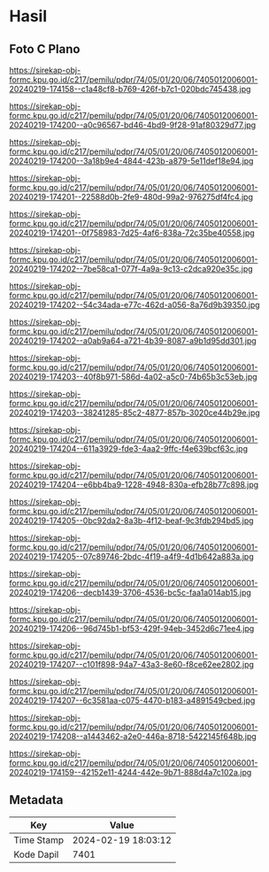 # Hasil

## Foto C Plano

https://sirekap-obj-formc.kpu.go.id/c217/pemilu/pdpr/74/05/01/20/06/7405012006001-20240219-174158--c1a48cf8-b769-426f-b7c1-020bdc745438.jpg

https://sirekap-obj-formc.kpu.go.id/c217/pemilu/pdpr/74/05/01/20/06/7405012006001-20240219-174200--a0c96567-bd46-4bd9-9f28-91af80329d77.jpg

https://sirekap-obj-formc.kpu.go.id/c217/pemilu/pdpr/74/05/01/20/06/7405012006001-20240219-174200--3a18b9e4-4844-423b-a879-5e11def18e94.jpg

https://sirekap-obj-formc.kpu.go.id/c217/pemilu/pdpr/74/05/01/20/06/7405012006001-20240219-174201--22588d0b-2fe9-480d-99a2-976275df4fc4.jpg

https://sirekap-obj-formc.kpu.go.id/c217/pemilu/pdpr/74/05/01/20/06/7405012006001-20240219-174201--0f758983-7d25-4af6-838a-72c35be40558.jpg

https://sirekap-obj-formc.kpu.go.id/c217/pemilu/pdpr/74/05/01/20/06/7405012006001-20240219-174202--7be58ca1-077f-4a9a-9c13-c2dca920e35c.jpg

https://sirekap-obj-formc.kpu.go.id/c217/pemilu/pdpr/74/05/01/20/06/7405012006001-20240219-174202--54c34ada-e77c-462d-a056-8a76d9b39350.jpg

https://sirekap-obj-formc.kpu.go.id/c217/pemilu/pdpr/74/05/01/20/06/7405012006001-20240219-174202--a0ab9a64-a721-4b39-8087-a9b1d95dd301.jpg

https://sirekap-obj-formc.kpu.go.id/c217/pemilu/pdpr/74/05/01/20/06/7405012006001-20240219-174203--40f8b971-586d-4a02-a5c0-74b65b3c53eb.jpg

https://sirekap-obj-formc.kpu.go.id/c217/pemilu/pdpr/74/05/01/20/06/7405012006001-20240219-174203--38241285-85c2-4877-857b-3020ce44b29e.jpg

https://sirekap-obj-formc.kpu.go.id/c217/pemilu/pdpr/74/05/01/20/06/7405012006001-20240219-174204--611a3929-fde3-4aa2-9ffc-f4e639bcf63c.jpg

https://sirekap-obj-formc.kpu.go.id/c217/pemilu/pdpr/74/05/01/20/06/7405012006001-20240219-174204--e6bb4ba9-1228-4948-830a-efb28b77c898.jpg

https://sirekap-obj-formc.kpu.go.id/c217/pemilu/pdpr/74/05/01/20/06/7405012006001-20240219-174205--0bc92da2-8a3b-4f12-beaf-9c3fdb294bd5.jpg

https://sirekap-obj-formc.kpu.go.id/c217/pemilu/pdpr/74/05/01/20/06/7405012006001-20240219-174205--07c89746-2bdc-4f19-a4f9-4d1b642a883a.jpg

https://sirekap-obj-formc.kpu.go.id/c217/pemilu/pdpr/74/05/01/20/06/7405012006001-20240219-174206--decb1439-3706-4536-bc5c-faa1a014ab15.jpg

https://sirekap-obj-formc.kpu.go.id/c217/pemilu/pdpr/74/05/01/20/06/7405012006001-20240219-174206--96d745b1-bf53-429f-94eb-3452d6c71ee4.jpg

https://sirekap-obj-formc.kpu.go.id/c217/pemilu/pdpr/74/05/01/20/06/7405012006001-20240219-174207--c101f898-94a7-43a3-8e60-f8ce62ee2802.jpg

https://sirekap-obj-formc.kpu.go.id/c217/pemilu/pdpr/74/05/01/20/06/7405012006001-20240219-174207--6c3581aa-c075-4470-b183-a4891549cbed.jpg

https://sirekap-obj-formc.kpu.go.id/c217/pemilu/pdpr/74/05/01/20/06/7405012006001-20240219-174208--a1443462-a2e0-446a-8718-5422145f648b.jpg

https://sirekap-obj-formc.kpu.go.id/c217/pemilu/pdpr/74/05/01/20/06/7405012006001-20240219-174159--42152e11-4244-442e-9b71-888d4a7c102a.jpg


## Metadata

| Key        | Value               |
| ---------- | ------------------- |
| Time Stamp | 2024-02-19 18:03:12 |
| Kode Dapil | 7401                |



